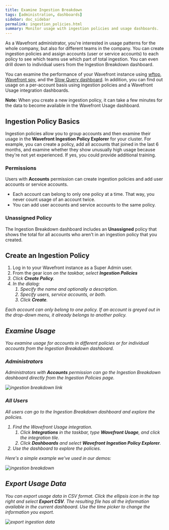 ```yaml
---
title: Examine Ingestion Breakdown
tags: [administration, dashboards]
sidebar: doc_sidebar
permalink: ingestion_policies.html
summary: Monitor usage with ingestion policies and usage dashboards.
---
```


As a Wavefront administrator, you're interested in usage patterns for the whole company, but also for different teams in the company. You can create ingestion policies and assign accounts (user or service accounts) to each policy to see which teams use which part of total ingestion. You can even drill down to individual users from the Ingestion Breakdown dashboard.

You can examine the performance of your Wavefront instance using [wftop](), [Wavefront spy](wavefront_monitoring_spy.html), and the [Slow Query  dashboard](monitoring_overview.html#find-slow-queries-and-improve-dashboard-response). In addition, you can find out usage on a per-account basis using ingestion policies and a Wavefront Usage integration dashboards.

**Note:** When you create a new ingestion policy, it can take a few minutes for the data to become available in the Wavefront Usage dashboard.

## Ingestion Policy Basics

Ingestion policies allow you to group accounts and then examine their usage in the **Wavefront Ingestion Policy Explorer** for your cluster. For example, you can create a policy, add all accounts that joined in the last 6 months, and examine whether they show unusually high usage because they're not yet experienced. If yes, you could provide additional training.

### Permissions

Users with **Accounts** permission can create ingestion policies and add user accounts or service accounts.
* Each account can belong to only one policy at a time. That way, you never count usage of an account twice.
* You can add user accounts and service accounts to the same policy.

### Unassigned Policy

The Ingestion Breakdown dashboard includes an **Unassigned** policy that shows the total for all accounts who aren't in an ingestion policy that you created.

## Create an Ingestion Policy

1. Log in to your Wavefront instance as a Super Admin user.
2. From the gear icon <i class="fa fa-cog"/> on the taskbar, select **Ingestion Policies**
3. Click **Create Policy**.
4. In the dialog:
   1. Specify the name and optionally a description.
   2. Specify users, service accounts, or both.
   3. Click **Create**.

Each account can only belong to one policy. If an account is greyed out in the drop-down menu, it already belongs to another policy.

## Examine Usage

You examine usage for accounts in different policies or for individual accounts from the Ingestion Breakdown dashboard.

### Administrators

Administrators with **Accounts** permission can go the Ingestion Breakdown dashboard directly from the Ingestion Policies page.

![ingestion breakdown link](images/ingestion_breakdown_dashboard_link.png)

### All Users

All users can go to the Ingestion Breakdown dashboard and explore the policies.

1. Find the Wavefront Usage integration.
   1. Click **Integrations** in the taskbar, type **Wavefront Usage**, and click the integration tile.
   2. Click **Dashboards** and select **Wavefront Ingestion Policy Explorer**.
2. Use the dashboard to explore the policies.

Here's a simple example we've used in our demos:

![ingestion breakdown](images/ingestion_usage_breakdown.png)

## Export Usage Data

You can export usage data in CSV format. Click the ellipsis icon in the top right and select **Export CSV**. The resulting file has all the information available in the current dashboard. Use the time picker to change the information you export.

![export ingestion data](images/export_ingestion_data.png)
